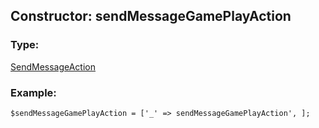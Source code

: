 ## Constructor: sendMessageGamePlayAction  

### Type: 

[SendMessageAction](../types/SendMessageAction.md)
### Example:

```
$sendMessageGamePlayAction = ['_' => sendMessageGamePlayAction', ];
```
